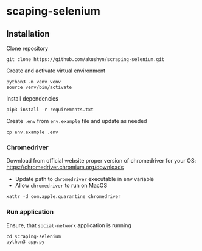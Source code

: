 # scaping-selenium

## Installation

Clone repository
```
git clone https://github.com/akushyn/scraping-selenium.git
```

Create and activate virtual environment
```
python3 -m venv venv
source venv/bin/activate
```

Install dependencies
```
pip3 install -r requirements.txt 
```

Create `.env` from `env.example` file and update as needed
```
cp env.example .env
```

### Chromedriver
Download from official website proper version of chromedriver for your OS: https://chromedriver.chromium.org/downloads
- Update path to `chromedriver` executable in env variable
- Allow `chromedriver` to run on MacOS 
```
xattr -d com.apple.quarantine chromedriver
```
### Run application

Ensure, that `social-network` application is running
```
cd scraping-selenium
python3 app.py
```